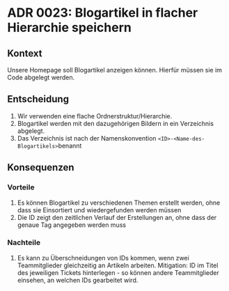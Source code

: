 # ADR 0023: Blogartikel in flacher Hierarchie speichern

## Kontext

Unsere Homepage soll Blogartikel anzeigen können. Hierfür müssen sie im Code abgelegt werden.

## Entscheidung

1. Wir verwenden eine flache Ordnerstruktur/Hierarchie.
2. Blogartikel werden mit den dazugehörigen Bildern in ein Verzeichnis abgelegt.
3. Das Verzeichnis ist nach der Namenskonvention `<ID>-<Name-des-Blogartikels>`benannt

## Konsequenzen

### Vorteile

1. Es können Blogartikel zu verschiedenen Themen erstellt werden, ohne dass sie Einsortiert und wiedergefunden werden
   müssen
2. Die ID zeigt den zeitlichen Verlauf der Erstellungen an, ohne dass der genaue Tag angegeben werden muss

### Nachteile

1. Es kann zu Überschneidungen von IDs kommen, wenn zwei Teammitglieder gleichzeitig an Artikeln arbeiten.
   Mitigation: ID im Titel des jeweiligen Tickets hinterlegen - so können andere Teammitglieder einsehen, an welchen
   IDs gearbeitet wird.
